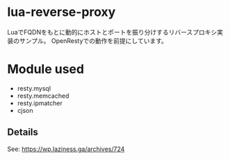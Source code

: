 # lua-reverse-proxy
LuaでFQDNをもとに動的にホストとポートを振り分けするリバースプロキシ実装のサンプル。
OpenRestyでの動作を前提にしています。

# Module used
- resty.mysql
- resty.memcached
- resty.ipmatcher
- cjson

## Details
 See: https://wp.laziness.ga/archives/724
